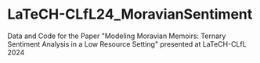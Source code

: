# LaTeCH-CLfL24_MoravianSentiment
Data and Code for the Paper "Modeling Moravian Memoirs: Ternary Sentiment Analysis in a Low Resource Setting" presented at LaTeCH-CLfL 2024

